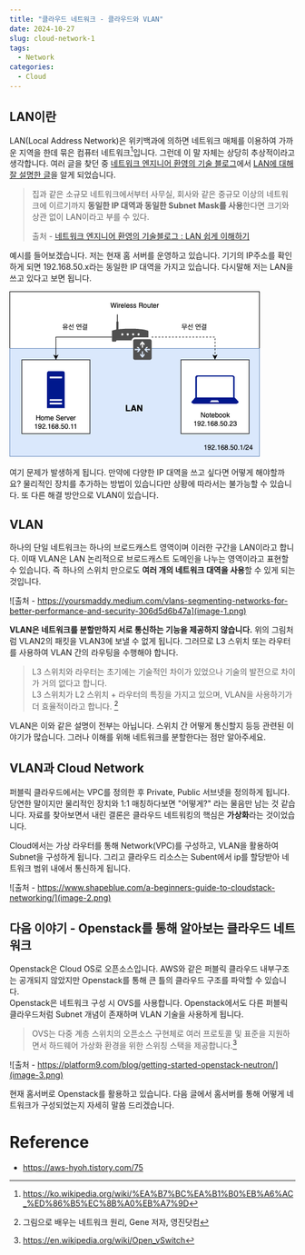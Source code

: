 ```yaml
---
title: "클라우드 네트워크 - 클라우드와 VLAN"
date: 2024-10-27
slug: cloud-network-1
tags:
  - Network
categories:
  - Cloud
---
```


## LAN이란

LAN(Local Address Network)은 위키백과에 의하면 네트워크 매체를 이용하여 가까운 지역을 한데 묶은 컴퓨터 네트워크[^1]입니다.
그런데 이 말 자체는 상당히 추상적이라고 생각합니다. 여러 글을 찾던 중 [네트워크 엔지니어 환영의 기술 블로그](https://aws-hyoh.tistory.com/)에서 [LAN에 대해 잘 설명한 글](https://aws-hyoh.tistory.com/85)을 알게 되었습니다.

> 집과 같은 소규모 네트워크에서부터 사무실, 회사와 같은 중규모 이상의 네트워크에 이르기까지 **동일한 IP 대역과 동일한 Subnet Mask를 사용**한다면 크기와 상관 없이 LAN이라고 부를 수 있다.
>
> 출처 - [네트워크 엔지니어 환영의 기술블로그 : LAN 쉽게 이해하기 ](https://aws-hyoh.tistory.com/85)

예시를 들어보겠습니다. 저는 현재 홈 서버를 운영하고 있습니다. 기기의 IP주소를 확인하게 되면 192.168.50.x라는 동일한 IP 대역을 가지고 있습니다. 다시말해 저는 LAN을 쓰고 있다고 보면 됩니다.

![홈 서버 구성도](image.png)

여기 문제가 발생하게 됩니다. 만약에 다양한 IP 대역을 쓰고 싶다면 어떻게 해야할까요? 물리적인 장치를 추가하는 방법이 있습니다만 상황에 따라서는 불가능할 수 있습니다. 또 다른 해결 방안으로 VLAN이 있습니다.

## VLAN

하나의 단일 네트워크는 하나의 브로드캐스트 영역이며 이러한 구간을 LAN이라고 합니다. 이때 VLAN은 LAN 논리적으로 브로드캐스트 도메인을 나누는 영역이라고 표현할 수 있습니다. 즉 하나의 스위치 만으로도 **여러 개의 네트워크 대역을 사용**할 수 있게 되는 것입니다.

![출처 - https://yoursmaddy.medium.com/vlans-segmenting-networks-for-better-performance-and-security-306d5d6b47a](image-1.png)

**VLAN은 네트워크를 분할만하지 서로 통신하는 기능을 제공하지 않습니다.** 위의 그림처럼 VLAN2의 패킷을 VLAN3에 보낼 수 없게 됩니다. 그러므로 L3 스위치 또는 라우터를 사용하여 VLAN 간의 라우팅을 수행해야 합니다.

> L3 스위치와 라우터는 초기에는 기술적인 차이가 있었으나 기술의 발전으로 차이가 거의 없다고 합니다.  
> L3 스위치가 L2 스위치 + 라우터의 특징을 가지고 있으며, VLAN을 사용하기가 더 효율적이라고 합니다. [^2]

VLAN은 이와 같은 설명이 전부는 아닙니다. 스위치 간 어떻게 통신할지 등등 관련된 이야기가 많습니다. 그러나 이해를 위해 네트워크를 분할한다는 점만 알아주세요.

## VLAN과 Cloud Network

퍼블릭 클라우드에서는 VPC를 정의한 후 Private, Public 서브넷을 정의하게 됩니다. 당연한 말이지만 물리적인 장치와 1:1 매칭하다보면 "어떻게?" 라는 물음만 남는 것 같습니다. 자료를 찾아보면서 내린 결론은 클라우드 네트워킹의 핵심은 **가상화**라는 것이었습니다.

Cloud에서는 가상 라우터를 통해 Network(VPC)를 구성하고, VLAN을 활용하여 Subnet을 구성하게 됩니다. 그리고 클라우드 리소스는 Subent에서 ip를 할당받아 네트워크 범위 내에서 통신하게 됩니다.

![출처 - https://www.shapeblue.com/a-beginners-guide-to-cloudstack-networking/](image-2.png)

## 다음 이야기 - Openstack를 통해 알아보는 클라우드 네트워크

Openstack은 Cloud OS로 오픈소스입니다. AWS와 같은 퍼블릭 클라우드 내부구조는 공개되지 않았지만 Openstack를 통해 큰 틀의 클라우드 구조를 파악할 수 있습니다.  
Openstack은 네트워크 구성 시 OVS를 사용합니다. Openstack에서도 다른 퍼블릭 클라우드처럼 Subnet 개념이 존재하며 VLAN 기술을 사용하게 됩니다.

> OVS는 다중 계층 스위치의 오픈소스 구현체로 여러 프로토콜 및 표준을 지원하면서 하드웨어 가상화 환경을 위한 스위칭 스택을 제공합니다.[^3]

![출처 - https://platform9.com/blog/getting-started-openstack-neutron/](image-3.png)

현재 홈서버로 Openstack를 활용하고 있습니다. 다음 글에서 홈서버를 통해 어떻게 네트워크가 구성되었는지 자세히 말씀 드리겠습니다.

# Reference

- https://aws-hyoh.tistory.com/75

[^1]: https://ko.wikipedia.org/wiki/%EA%B7%BC%EA%B1%B0%EB%A6%AC_%ED%86%B5%EC%8B%A0%EB%A7%9D
[^2]: 그림으로 배우는 네트워크 원리, Gene 저자, 영진닷컴
[^3]: https://en.wikipedia.org/wiki/Open_vSwitch
